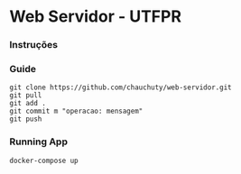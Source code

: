 # Web Servidor - UTFPR

### Instruções

### Guide
~~~
git clone https://github.com/chauchuty/web-servidor.git
git pull
git add .
git commit m "operacao: mensagem"
git push
~~~~

### Running App
~~~
docker-compose up
~~~~
